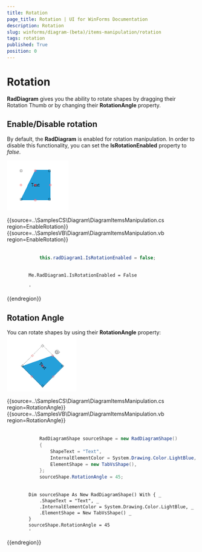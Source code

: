 ```yaml
---
title: Rotation
page_title: Rotation | UI for WinForms Documentation
description: Rotation
slug: winforms/diagram-(beta)/items-manipulation/rotation
tags: rotation
published: True
position: 0
---
```


# Rotation



__RadDiagram__ gives you the ability to rotate shapes by dragging their Rotation Thumb or by changing their __RotationAngle__ property.

## Enable/Disable rotation

By default, the __RadDiagram__ is enabled for rotation manipulation. In order to disable this functionality, you can set the __IsRotationEnabled__ property to *false*.

![diagram-items-manipulation-rotation 001](images/diagram-items-manipulation-rotation001.png) 

{{source=..\SamplesCS\Diagram\DiagramItemsManipulation.cs region=EnableRotation}} 
{{source=..\SamplesVB\Diagram\DiagramItemsManipulation.vb region=EnableRotation}} 

````C#
            
            this.radDiagram1.IsRotationEnabled = false;
````
````VB.NET

        Me.RadDiagram1.IsRotationEnabled = False

        '
````

{{endregion}} 

 
## Rotation Angle

You can rotate shapes by using their __RotationAngle__ property: ![diagram-items-manipulation-rotation 002](images/diagram-items-manipulation-rotation002.png) 

{{source=..\SamplesCS\Diagram\DiagramItemsManipulation.cs region=RotationAngle}} 
{{source=..\SamplesVB\Diagram\DiagramItemsManipulation.vb region=RotationAngle}} 

````C#
            
            RadDiagramShape sourceShape = new RadDiagramShape()
            {
                ShapeText = "Text",
                InternalElementColor = System.Drawing.Color.LightBlue,
                ElementShape = new TabVsShape(),
            };
            sourceShape.RotationAngle = 45;
````
````VB.NET

        Dim sourceShape As New RadDiagramShape() With { _
            .ShapeText = "Text", _
            .InternalElementColor = System.Drawing.Color.LightBlue, _
            .ElementShape = New TabVsShape() _
        }
        sourceShape.RotationAngle = 45
        '
````

{{endregion}} 



